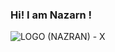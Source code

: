 ### Hi! I am Nazarn !
![LOGO (NAZRAN) - X](https://user-images.githubusercontent.com/86600317/163324417-74c736cc-c553-4898-8d6d-0b08176a0611.png)

